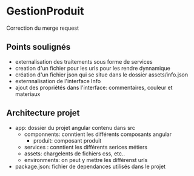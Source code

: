# GestionProduit

Correction du merge request


## Points soulignés

- externalisation des traitements sous forme de services
- creation d'un fichier pour les urls pour les rendre dynnamique
- création d'un fichier json qui se situe dans le dossier assets/info.json
- externnalisation de l'interface Info 
- ajout des propriétés dans l'interface: commentaires, couleur et materiaux 
## Architecture projet
- app: dossier du projet angular contenu dans src
  - componnents: conntient les différents composants angular
    - produit: composant produit
  - services : conntient les différents serices métiers
  - assets: chargelents de fichiers css, etc..
  - environments: on peut y mettre les différenst urls
- package.json: fichier de dependances utilisés dans le projet  
